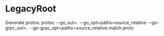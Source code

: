 # LegacyRoot

Generate protos: 
protoc --go_out=. --go_opt=paths=source_relative --go-grpc_out=. --go-grpc_opt=paths=source_relative match.proto